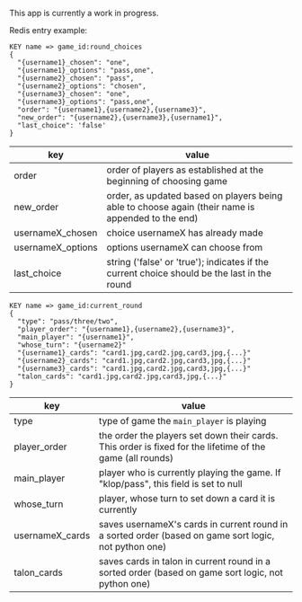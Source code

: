This app is currently a work in progress.

Redis entry example:
```
KEY name => game_id:round_choices
{
  "{username1}_chosen": "one",
  "{username1}_options": "pass,one",
  "{username2}_chosen": "pass",
  "{username2}_options": "chosen",
  "{username3}_chosen": "one",
  "{username3}_options": "pass,one",
  "order": "{username1},{username2},{username3}",
  "new_order": "{username2},{username3},{username1}",
  "last_choice": 'false'
}
```
key               | value                                                     | 
----------------- | --------------------------------------------------------- | 
order             | order of players as established at the beginning of choosing game
new_order         | order, as updated based on players being able to choose again (their name is appended to the end)
usernameX_chosen  | choice usernameX has already made
usernameX_options | options usernameX can choose from
last_choice       | string ('false' or 'true'); indicates if the current choice should be the last in the round

```
KEY name => game_id:current_round
{
  "type": "pass/three/two",
  "player_order": "{username1},{username2},{username3}",
  "main_player": "{username1}",
  "whose_turn": "{username2}"
  "{username1}_cards": "card1.jpg,card2.jpg,card3,jpg,{...}"
  "{username2}_cards": "card1.jpg,card2.jpg,card3,jpg,{...}"
  "{username3}_cards": "card1.jpg,card2.jpg,card3,jpg,{...}"
  "talon_cards": "card1.jpg,card2.jpg,card3,jpg,{...}"
}
```
key             | value                                                     | 
--------------- | --------------------------------------------------------- | 
type            | type of game the `main_player` is playing
player_order    | the order the players set down their cards. This order is fixed for the lifetime of the game (all rounds)
main_player     | player who is currently playing the game. If "klop/pass", this field is set to null
whose_turn      | player, whose turn to set down a card it is currently
usernameX_cards | saves usernameX's cards in current round in a sorted order (based on game sort logic, not python one)
talon_cards     | saves cards in talon in current round in a sorted order (based on game sort logic, not python one)
